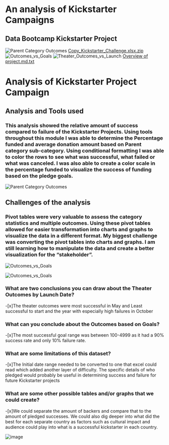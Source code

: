 # An analysis of Kickstarter Campaigns
Data Bootcamp Kickstarter Project
---
![Parent Category Outcomes](https://user-images.githubusercontent.com/100393032/162551663-b1622974-2b7a-4b10-851e-2dd72a28959d.png)
[Copy_Kickstarter_Challenge.xlsx.zip](https://github.com/PeterV84/Kickstarter-Project/files/8459931/Copy_Kickstarter_Challenge.xlsx.zip)
![Outcomes_vs_Goals](https://user-images.githubusercontent.com/100393032/162640373-f1775a0b-2552-40c9-a78e-f50f0509f248.png)
![Theater_Outcomes_vs_Launch](https://user-images.githubusercontent.com/100393032/162640378-2415312b-db54-407a-bff1-813ea392d0c8.png)
[Overview of project.md.txt](https://github.com/PeterV84/Kickstarter-Project/files/8459935/Overview.of.project.md.txt)
# Analysis of Kickstarter Project Campaign

## Analysis and Tools used

### This analysis showed the relative amount of success compared to failure of the Kickstarter Projects. Using tools throughout this module I was able to determine the Percentage funded and average donation amount based on Parent category sub-category. Using conditional formatting I was able to color the rows to see what was successful, what failed or what was canceled. I was also able to create a color scale in the percentage funded to visualize the success of funding based on the pledge goals.

![Parent Category Outcomes](https://user-images.githubusercontent.com/100393032/162640442-829f1951-2250-4789-b8a7-1abd0805c032.png)

## Challenges of the analysis

### Pivot tables were very valuable to assess the category statistics and multiple outcomes. Using these pivot tables allowed for easier transformation into charts and graphs to visualize the data in a different format. My biggest challenge was converting the pivot tables into charts and graphs. I am still learning how to manipulate the data and create a better visualization for the “stakeholder”.

![Outcomes_vs_Goals](https://user-images.githubusercontent.com/100393032/162640454-9c4c5a65-3feb-4e8c-83e5-9d170f3c133d.png)

![Outcomes_vs_Goals](https://user-images.githubusercontent.com/100393032/162640463-0cf662ee-35e7-4bfe-9489-78d256b28832.png)


### What are two conclusions you can draw about the Theater Outcomes by Launch Date?
-[x]The theater outcomes were most successful in May and Least successful to start and the year with especially high failures in October
### What can you conclude about the Outcomes based on Goals?
-[x]The most successful goal range was between 100-4999 as it had a 90% success rate and only 10% failure rate.
### What are some limitations of this dataset?
-[x]The Initial date range needed to be converted to one that excel could read which added another layer of difficulty. The specific details of who pledged would probably be useful in determining success and failure for future Kickstarter projects
### What are some other possible tables and/or graphs that we could create?
-[x]We could separate the amount of backers and compare that to the amount of pledged successes. We could also dig deeper into what did the best for each separate country as factors such as cultural impact and audience could play into what is a successful kickstarter in each country.

![image](https://user-images.githubusercontent.com/100393032/162640428-450bcf15-e162-4a98-9719-aad0efdada79.png)
